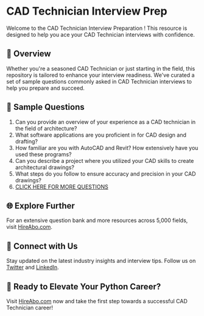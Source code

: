 # CAD Technician Interview Prep

Welcome to the CAD Technician Interview Preparation ! This resource is designed to help you ace your CAD Technician interviews with confidence.

## 🚀 Overview

Whether you're a seasoned CAD Technician or just starting in the field, this repository is tailored to enhance your interview readiness. We've curated a set of sample questions commonly asked in CAD Technician interviews to help you prepare and succeed.

## 📝 Sample Questions

1. Can you provide an overview of your experience as a CAD technician in the field of architecture?
2. What software applications are you proficient in for CAD design and drafting?
3. How familiar are you with AutoCAD and Revit? How extensively have you used these programs?
4. Can you describe a project where you utilized your CAD skills to create architectural drawings?
5. What steps do you follow to ensure accuracy and precision in your CAD drawings?
6. [CLICK HERE FOR MORE QUESTIONS](https://hireabo.com/job/6_3_15/CAD%20Technician)

## 🌐 Explore Further

For an extensive question bank and more resources across 5,000 fields, visit [HireAbo.com](https://www.hireabo.com).

## 📱 Connect with Us

Stay updated on the latest industry insights and interview tips. Follow us on [Twitter](https://twitter.com/hireabo) and [LinkedIn](https://www.linkedin.com/in/hire-abo-3609972a8/).

## 🚀 Ready to Elevate Your Python Career?

Visit [HireAbo.com](https://www.hireabo.com) now and take the first step towards a successful CAD Technician career!